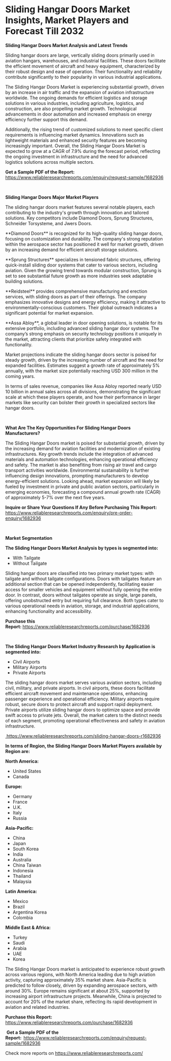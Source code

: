 <p><h1>Sliding Hangar Doors Market Insights, Market Players and Forecast Till 2032</h1></p><p><strong>Sliding Hangar Doors Market Analysis and Latest Trends</strong></p>
<p><p>Sliding hangar doors are large, vertically sliding doors primarily used in aviation hangars, warehouses, and industrial facilities. These doors facilitate the efficient movement of aircraft and heavy equipment, characterized by their robust design and ease of operation. Their functionality and reliability contribute significantly to their popularity in various industrial applications.</p><p>The Sliding Hangar Doors Market is experiencing substantial growth, driven by an increase in air traffic and the expansion of aviation infrastructure worldwide. The ongoing demands for efficient logistics and storage solutions in various industries, including agriculture, logistics, and construction, are also propelling market growth. Technological advancements in door automation and increased emphasis on energy efficiency further support this demand.</p><p>Additionally, the rising trend of customized solutions to meet specific client requirements is influencing market dynamics. Innovations such as lightweight materials and enhanced security features are becoming increasingly important. Overall, the Sliding Hangar Doors Market is expected to grow at a CAGR of 7.9% during the forecast period, reflecting the ongoing investment in infrastructure and the need for advanced logistics solutions across multiple sectors.</p></p>
<p><strong>Get a Sample PDF of the Report:&nbsp;</strong> <a href="https://www.reliableresearchreports.com/enquiry/request-sample/1682936?utm_campaign=3557&utm_medium=2&utm_source=Github&utm_content=ia&utm_term=04042025&utm_id=sliding-hangar-doors">https://www.reliableresearchreports.com/enquiry/request-sample/1682936</a></p>
<p>&nbsp;</p>
<p><strong>Sliding Hangar Doors Major Market Players</strong></p>
<p><p>The sliding hangar doors market features several notable players, each contributing to the industry's growth through innovation and tailored solutions. Key competitors include Diamond Doors, Sprung Structures, Schneider Torsysteme, and Jwers Doors.</p><p>**Diamond Doors** is recognized for its high-quality sliding hangar doors, focusing on customization and durability. The company's strong reputation within the aerospace sector has positioned it well for market growth, driven by an increasing demand for efficient aircraft storage solutions.</p><p>**Sprung Structures** specializes in tensioned fabric structures, offering quick-install sliding door systems that cater to various sectors, including aviation. Given the growing trend towards modular construction, Sprung is set to see substantial future growth as more industries seek adaptable building solutions.</p><p>**Reidsteel** provides comprehensive manufacturing and erection services, with sliding doors as part of their offerings. The company emphasizes innovative designs and energy efficiency, making it attractive to environmentally-conscious customers. Their global outreach indicates a significant potential for market expansion.</p><p>**Assa Abloy**, a global leader in door opening solutions, is notable for its extensive portfolio, including advanced sliding hangar door systems. The company’s strong emphasis on security technology positions it uniquely in the market, attracting clients that prioritize safety integrated with functionality.</p><p>Market projections indicate the sliding hangar doors sector is poised for steady growth, driven by the increasing number of aircraft and the need for expanded facilities. Estimates suggest a growth rate of approximately 5% annually, with the market size potentially reaching USD 300 million in the coming years.</p><p>In terms of sales revenue, companies like Assa Abloy reported nearly USD 10 billion in annual sales across all divisions, demonstrating the significant scale at which these players operate, and how their performance in larger markets like security can bolster their growth in specialized sectors like hangar doors.</p></p>
<p>&nbsp;</p>
<p><strong>What Are The Key Opportunities For Sliding Hangar Doors Manufacturers?</strong></p>
<p><p>The Sliding Hangar Doors market is poised for substantial growth, driven by the increasing demand for aviation facilities and modernization of existing infrastructures. Key growth trends include the integration of advanced materials and automation technologies, enhancing operational efficiency and safety. The market is also benefiting from rising air travel and cargo transport activities worldwide. Environmental sustainability is further influencing design innovations, prompting manufacturers to develop energy-efficient solutions. Looking ahead, market expansion will likely be fueled by investment in private and public aviation sectors, particularly in emerging economies, forecasting a compound annual growth rate (CAGR) of approximately 5-7% over the next five years.</p></p>
<p><strong>Inquire or Share Your Questions If Any Before Purchasing This Report:</strong> <a href="https://www.reliableresearchreports.com/enquiry/pre-order-enquiry/1682936?utm_campaign=3557&utm_medium=2&utm_source=Github&utm_content=ia&utm_term=04042025&utm_id=sliding-hangar-doors">https://www.reliableresearchreports.com/enquiry/pre-order-enquiry/1682936</a></p>
<p>&nbsp;</p>
<p><strong>Market Segmentation</strong></p>
<p><strong>The Sliding Hangar Doors Market Analysis by types is segmented into:</strong></p>
<p><ul><li>With Tailgate</li><li>Without Tailgate</li></ul></p>
<p><p>Sliding hangar doors are classified into two primary market types: with tailgate and without tailgate configurations. Doors with tailgates feature an additional section that can be opened independently, facilitating easier access for smaller vehicles and equipment without fully opening the entire door. In contrast, doors without tailgates operate as single, large panels, offering unobstructed entry but requiring full clearance. Both types cater to various operational needs in aviation, storage, and industrial applications, enhancing functionality and accessibility.</p></p>
<p><strong>Purchase this Report:&nbsp;</strong><a href="https://www.reliableresearchreports.com/purchase/1682936?utm_campaign=3557&utm_medium=2&utm_source=Github&utm_content=ia&utm_term=04042025&utm_id=sliding-hangar-doors">https://www.reliableresearchreports.com/purchase/1682936</a></p>
<p>&nbsp;</p>
<p><strong>The Sliding Hangar Doors Market Industry Research by Application is segmented into:</strong></p>
<p><ul><li>Civil Airports</li><li>Military Airports</li><li>Private Airports</li></ul></p>
<p><p>The sliding hangar doors market serves various aviation sectors, including civil, military, and private airports. In civil airports, these doors facilitate efficient aircraft movement and maintenance operations, enhancing passenger experience and operational efficiency. Military airports require robust, secure doors to protect aircraft and support rapid deployment. Private airports utilize sliding hangar doors to optimize space and provide swift access to private jets. Overall, the market caters to the distinct needs of each segment, promoting operational effectiveness and safety in aviation infrastructure.</p></p>
<p><a href="https://www.reliableresearchreports.com/sliding-hangar-doors-r1682936?utm_campaign=3557&utm_medium=2&utm_source=Github&utm_content=ia&utm_term=04042025&utm_id=sliding-hangar-doors">&nbsp;https://www.reliableresearchreports.com/sliding-hangar-doors-r1682936</a></p>
<p><strong>In terms of Region, the Sliding Hangar Doors Market Players available by Region are:</strong></p>
<p>
    <p> <strong> North America: </strong>
        <ul>
            <li>United States</li>
            <li>Canada</li>
        </ul>
        </p> 
    <p> <strong> Europe: </strong>
        <ul>
            <li>Germany</li>
            <li>France</li>
            <li>U.K.</li>
            <li>Italy</li>
            <li>Russia</li>
        </ul>
        </p> 
    <p> <strong> Asia-Pacific: </strong>
        <ul>
            <li>China</li>
            <li>Japan</li>
            <li>South Korea</li>
            <li>India</li>
            <li>Australia</li>
            <li>China Taiwan</li>
            <li>Indonesia</li>
            <li>Thailand</li>
            <li>Malaysia</li>
        </ul>
        </p> 
    <p> <strong> Latin America: </strong>
        <ul>
            <li>Mexico</li>
            <li>Brazil</li>
            <li>Argentina Korea</li>
            <li>Colombia</li>
        </ul>
        </p> 
    <p> <strong> Middle East & Africa: </strong>
        <ul>
            <li>Turkey</li>
            <li>Saudi</li>
            <li>Arabia</li>
            <li>UAE</li>
            <li>Korea</li>
        </ul>
    </p>
    </p>
<p><p>The Sliding Hangar Doors market is anticipated to experience robust growth across various regions, with North America leading due to high aviation activity, capturing approximately 35% market share. Asia-Pacific is predicted to follow closely, driven by expanding aerospace sectors, with around 30%. Europe remains significant at about 25%, supported by increasing airport infrastructure projects. Meanwhile, China is projected to account for 20% of the market share, reflecting its rapid development in aviation and related industries.</p></p>
<p><strong>Purchase this Report: </strong><a href="https://www.reliableresearchreports.com/purchase/1682936?utm_campaign=3557&utm_medium=2&utm_source=Github&utm_content=ia&utm_term=04042025&utm_id=sliding-hangar-doors">https://www.reliableresearchreports.com/purchase/1682936</a></p>
<p>&nbsp;<strong>Get a Sample PDF of the Report:&nbsp;&nbsp;</strong><a href="https://www.reliableresearchreports.com/enquiry/request-sample/1682936?utm_campaign=3557&utm_medium=2&utm_source=Github&utm_content=ia&utm_term=04042025&utm_id=sliding-hangar-doors">https://www.reliableresearchreports.com/enquiry/request-sample/1682936</a></p>
<p><strong></strong></p>
<p>Check more reports on <a href="https://www.reliableresearchreports.com/?utm_campaign=3557&utm_medium=2&utm_source=Github&utm_content=ia&utm_term=04042025&utm_id=sliding-hangar-doors">https://www.reliableresearchreports.com/</a></p>